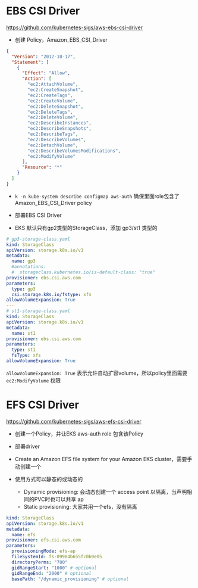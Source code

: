 # EBS CSI Driver

https://github.com/kubernetes-sigs/aws-ebs-csi-driver

- 创建 Policy，Amazon_EBS_CSI_Driver
```json
{
  "Version": "2012-10-17",
  "Statement": [
    {
      "Effect": "Allow",
      "Action": [
        "ec2:AttachVolume",
        "ec2:CreateSnapshot",
        "ec2:CreateTags",
        "ec2:CreateVolume",
        "ec2:DeleteSnapshot",
        "ec2:DeleteTags",
        "ec2:DeleteVolume",
        "ec2:DescribeInstances",
        "ec2:DescribeSnapshots",
        "ec2:DescribeTags",
        "ec2:DescribeVolumes",
        "ec2:DetachVolume",
        "ec2:DescribeVolumesModifications",
        "ec2:ModifyVolume"
      ],
      "Resource": "*"
    }
  ]
}
```

- `k -n kube-system describe configmap aws-auth` 确保里面role包含了 Amazon_EBS_CSI_Driver policy

- 部署EBS CSI Driver

- EKS 默认只有gp2类型的StorageClass，添加 gp3/st1 类型的
```yaml
# gp3-storage-class.yaml
kind: StorageClass
apiVersion: storage.k8s.io/v1
metadata:
  name: gp3
  #annotations:
  #  storageclass.kubernetes.io/is-default-class: "true"
provisioner: ebs.csi.aws.com
parameters:
  type: gp3
  csi.storage.k8s.io/fstype: xfs
allowVolumeExpansion: True
---
# st1-storage-class.yaml
kind: StorageClass
apiVersion: storage.k8s.io/v1
metadata:
  name: st1
provisioner: ebs.csi.aws.com
parameters:
  type: st1
  fsType: xfs
allowVolumeExpansion: True
```

`allowVolumeExpansion: True` 表示允许自动扩容volume，所以policy里面需要 `ec2:ModifyVolume` 权限

# EFS CSI Driver

https://github.com/kubernetes-sigs/aws-efs-csi-driver

- 创建一个Policy，并让EKS aws-auth role 包含该Policy

- 部署driver

- Create an Amazon EFS file system for your Amazon EKS cluster，需要手动创建一个

- 使用方式可以静态的或动态的
  - Dynamic provisioning: 会动态创建一个 access point 以隔离，当声明相同的PVC时也可以共享 ap
  - Static provisioning: 大家共用一个efs，没有隔离

```yaml
kind: StorageClass
apiVersion: storage.k8s.io/v1
metadata:
  name: efs
provisioner: efs.csi.aws.com
parameters:
  provisioningMode: efs-ap
  fileSystemId: fs-09984b655fc0b9e05
  directoryPerms: "700"
  gidRangeStart: "1000" # optional
  gidRangeEnd: "2000" # optional
  basePath: "/dynamic_provisioning" # optional
```
